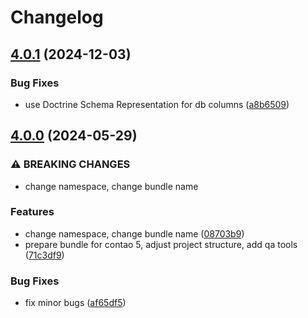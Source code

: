 # Changelog

## [4.0.1](https://github.com/cgoIT/contao-onepage-bundle/compare/v4.0.0...v4.0.1) (2024-12-03)


### Bug Fixes

* use Doctrine Schema Representation for db columns ([a8b6509](https://github.com/cgoIT/contao-onepage-bundle/commit/a8b650908e0c5788871eb5c34a992d2842bcb545))

## [4.0.0](https://github.com/cgoIT/contao-onepage-bundle/compare/3.0.0...v4.0.0) (2024-05-29)


### ⚠ BREAKING CHANGES

* change namespace, change bundle name

### Features

* change namespace, change bundle name ([08703b9](https://github.com/cgoIT/contao-onepage-bundle/commit/08703b93770b86d0920ac11e1e4581ebffc24ba3))
* prepare bundle for contao 5, adjust project structure, add qa tools ([71c3df9](https://github.com/cgoIT/contao-onepage-bundle/commit/71c3df97bd0dec879c5ba00604e5750b469855c3))


### Bug Fixes

* fix minor bugs ([af65df5](https://github.com/cgoIT/contao-onepage-bundle/commit/af65df5bd3a8b01cdedad99e5af7f43751e815b3))
